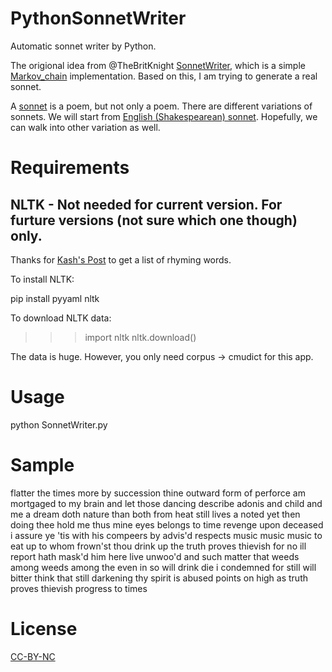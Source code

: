 PythonSonnetWriter
==================

Automatic sonnet writer by Python.

The origional idea from @TheBritKnight [SonnetWriter](https://github.com/TheBritKnight/SonnetWriter), which is a simple [Markov_chain](http://en.wikipedia.org/wiki/Markov_chain) implementation. Based on this, I am trying to generate a real sonnet.

A [sonnet](http://en.wikipedia.org/wiki/Sonnet) is a poem, but not only a poem. There are different variations of sonnets. We will start from [English (Shakespearean) sonnet](http://en.wikipedia.org/wiki/Sonnet#English_.28Shakespearean.29_sonnet). Hopefully, we can walk into other variation as well.

Requirements
============

NLTK - Not needed for current version. For furture versions (not sure which one though) only.
----

Thanks for [Kash's Post](http://kashthealien.wordpress.com/2013/06/15/213/) to get a list of rhyming words.

To install NLTK:

pip install pyyaml nltk

To download NLTK data:

>>> import nltk
>>> nltk.download()

The data is huge. However, you only need corpus -> cmudict for this app.

Usage
=====

python SonnetWriter.py

Sample
======

flatter the times more by succession thine outward form of
perforce am mortgaged to my brain and let those dancing
describe adonis and child and me a dream doth nature
than both from heat still lives a noted yet then
doing thee hold me thus mine eyes belongs to time
revenge upon deceased i assure ye
'tis with his compeers by advis'd respects
music music music to eat up to whom frown'st thou
drink up the truth proves thievish for no ill report
hath mask'd him here live unwoo'd and such matter that
weeds among weeds among the even in so will drink
die i condemned for still will bitter think that still
darkening thy spirit is abused
points on high as truth proves thievish progress to times

License
=======

[CC-BY-NC](http://creativecommons.org/licenses/by-nc/4.0/deed.en_US)